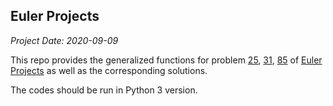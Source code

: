 ## Euler Projects

*Project Date: 2020-09-09*

This repo provides the generalized functions for problem [25](https://projecteuler.net/problem=25), [31](https://projecteuler.net/problem=31), [85](https://projecteuler.net/problem=85) of [Euler Projects](https://projecteuler.net/archives) as well as the corresponding solutions.

The codes should be run in Python 3 version.

